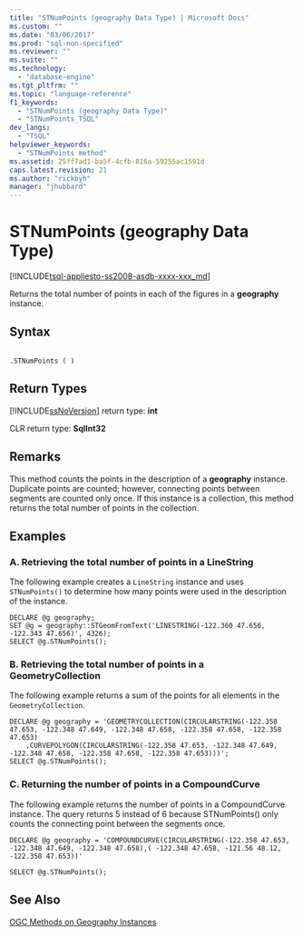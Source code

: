 ```yaml
---
title: "STNumPoints (geography Data Type) | Microsoft Docs"
ms.custom: ""
ms.date: "03/06/2017"
ms.prod: "sql-non-specified"
ms.reviewer: ""
ms.suite: ""
ms.technology: 
  - "database-engine"
ms.tgt_pltfrm: ""
ms.topic: "language-reference"
f1_keywords: 
  - "STNumPoints (geography Data Type)"
  - "STNumPoints_TSQL"
dev_langs: 
  - "TSQL"
helpviewer_keywords: 
  - "STNumPoints method"
ms.assetid: 25ff7ad1-ba5f-4cfb-816a-59255ac1591d
caps.latest.revision: 21
ms.author: "rickbyh"
manager: "jhubbard"
---
```

# STNumPoints (geography Data Type)
[!INCLUDE[tsql-appliesto-ss2008-asdb-xxxx-xxx_md](../../../relational-databases/import-export/includes/tsql-appliesto-ss2008-asdb-xxxx-xxx-md.md)]

  Returns the total number of points in each of the figures in a **geography** instance.  
  
## Syntax  
  
```  
  
.STNumPoints ( )  
```  
  
## Return Types  
 [!INCLUDE[ssNoVersion](../../../advanced-analytics/r-services/includes/ssnoversion-md.md)] return type: **int**  
  
 CLR return type: **SqlInt32**  
  
## Remarks  
 This method counts the points in the description of a **geography** instance. Duplicate points are counted; however, connecting points between segments are counted only once. If this instance is a collection, this method returns the total number of points in the collection.  
  
## Examples  
  
### A. Retrieving the total number of points in a LineString  
 The following example creates a `LineString` instance and uses `STNumPoints()` to determine how many points were used in the description of the instance.  
  
```  
DECLARE @g geography;  
SET @g = geography::STGeomFromText('LINESTRING(-122.360 47.656, -122.343 47.656)', 4326);  
SELECT @g.STNumPoints();  
```  
  
### B. Retrieving the total number of points in a GeometryCollection  
 The following example returns a sum of the points for all elements in the `GeometryCollection`.  
  
```  
DECLARE @g geography = 'GEOMETRYCOLLECTION(CIRCULARSTRING(-122.358 47.653, -122.348 47.649, -122.348 47.658, -122.358 47.658, -122.358 47.653)  
    ,CURVEPOLYGON(CIRCULARSTRING(-122.358 47.653, -122.348 47.649, -122.348 47.658, -122.358 47.658, -122.358 47.653)))';  
SELECT @g.STNumPoints();  
```  
  
### C. Returning the number of points in a CompoundCurve  
 The following example returns the number of points in a CompoundCurve instance. The query returns 5 instead of 6 because STNumPoints() only counts the connecting point between the segments once.  
  
 `DECLARE @g geography = 'COMPOUNDCURVE(CIRCULARSTRING(-122.358 47.653, -122.348 47.649, -122.348 47.658),( -122.348 47.658, -121.56 48.12, -122.358 47.653))'`  
  
 `SELECT @g.STNumPoints();`  
  
## See Also  
 [OGC Methods on Geography Instances](../../../t-sql/data-types/ogc-methods-on-geography-instances.md)  
  
  